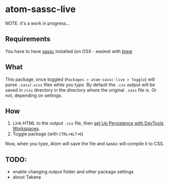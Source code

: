 # atom-sassc-live

NOTE: it's a work in progress...

## Requirements

You have to have [sassc](https://github.com/sass/sassc) installed (on OSX - easiest with [brew](http://brewformulas.org/Sassc)

## What

This package, once toggled (```Packages > atom-sassc-live > Toggle```) will parse ```.sass```/```.scss``` files *while you type*. By default the ```.css``` output will be saved in ```/css``` directory in the directory where the original ```.sass``` file is. Or not, depending on settings.

## How

1. Link HTML to the output ```.css``` file, then [set Up Persistence with DevTools Workspaces](https://developers.google.com/web/tools/setup/setup-workflow).
2. Toggle package (with ```CTRL+ALT+O```)

Now, when you type, Atom will save the file and sassc will compile it to CSS.



## TODO:

  - enable changing output folder and other package settings
  - about Takana
